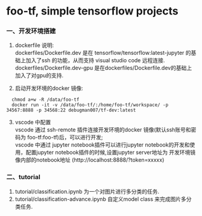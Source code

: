 # foo-tf, simple tensorflow projects


### 一、开发环境搭建  
1. dockerfile 说明:  
  dockerfiles/Dockerfile.dev 是在 tensorflow/tensorflow:latest-jupyter 的基础上加入了ssh 的功能，从而支持 visual studio code 远程连接.  
  dockerfiles/Dockerfile.dev-gpu 是在dockerfiles/Dockerfile.dev的基础上加入了对gpu的支持.  

2. 启动开发环境的docker 镜像:  
```
  chmod a+w -R /data/foo-tf  
  docker run -it -v /data/foo-tf/:/home/foo-tf/workspace/ -p 34567:8888 -p 34568:22 debugman007/tf-dev:latest  
```

3. vscode 中配置  
   vscode 通过 ssh-remote 插件连接开发环境的docker 镜像(默认ssh账号和密码为 foo-tf:foo-tf)后，可以进行开发;    
   vscode 中通过 jupyter notebook插件可以进行jupyter notebook的开发和使用，配置jupyter notebook插件的时候,设置jupyter server地址为 开发环境镜像内部的notebook地址 (http://localhost:8888/?token=xxxxx)  

### 二、tutorial  
1. tutorial/classification.ipynb 为一个对图片进行多分类的任务.  
2. tutorial/classification-advance.ipynb 自定义model class 来完成图片多分类任务.  

